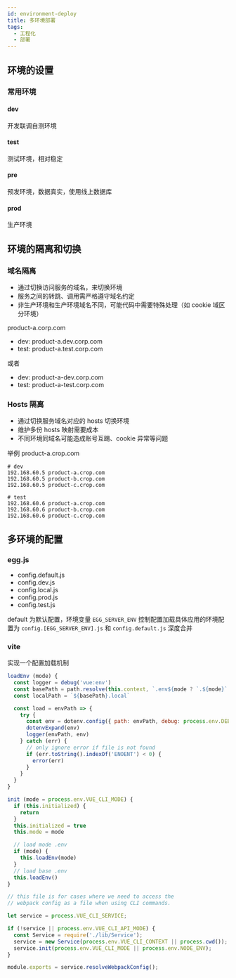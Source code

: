 ```yaml
---
id: environment-deploy
title: 多环境部署
tags:
  - 工程化
  - 部署
---
```


## 环境的设置

### 常用环境

#### dev

开发联调自测环境

#### test

测试环境，相对稳定

#### pre

预发环境，数据真实，使用线上数据库

#### prod

生产环境

## 环境的隔离和切换

### 域名隔离

- 通过切换访问服务的域名，来切换环境
- 服务之间的转跳、调用需严格遵守域名约定
- 非生产环境和生产环境域名不同，可能代码中需要特殊处理（如 cookie 域区分环境）

product-a.corp.com

- dev: product-a.dev.corp.com
- test: product-a.test.corp.com

或者

- dev: product-a-dev.corp.com
- test: product-a-test.corp.com

### Hosts 隔离

- 通过切换服务域名对应的 hosts 切换环境
- 维护多份 hosts 映射需要成本
- 不同环境同域名可能造成账号互踢、cookie 异常等问题

举例 product-a.crop.com

```shell
# dev
192.168.60.5 product-a.crop.com
192.168.60.5 product-b.crop.com
192.168.60.5 product-c.crop.com
```

```shell
# test
192.168.60.6 product-a.crop.com
192.168.60.6 product-b.crop.com
192.168.60.6 product-c.crop.com
```

## 多环境的配置

### egg.js

- config.default.js
- config.dev.js
- config.local.js
- config.prod.js
- config.test.js

default 为默认配置，环境变量 `EGG_SERVER_ENV` 控制配置加载具体应用的环境配置为 `config.[EGG_SERVER_ENV].js` 和 `config.default.js` 深度合并

### vite

实现一个配置加载机制

```js title="packages/@vue/cli-service/lib/Service.js"
loadEnv (mode) {
  const logger = debug('vue:env')
  const basePath = path.resolve(this.context, `.env${mode ? `.${mode}` : ``}`)
  const localPath = `${basePath}.local`

  const load = envPath => {
    try {
      const env = dotenv.config({ path: envPath, debug: process.env.DEBUG })
      dotenvExpand(env)
      logger(envPath, env)
    } catch (err) {
      // only ignore error if file is not found
      if (err.toString().indexOf('ENOENT') < 0) {
        error(err)
      }
    }
  }
}
```

```js title="packages/@vue/cli-service/lib/Service.js"
init (mode = process.env.VUE_CLI_MODE) {
  if (this.initialized) {
    return
  }
  this.initialized = true
  this.mode = mode

  // load mode .env
  if (mode) {
    this.loadEnv(mode)
  }
  // load base .env
  this.loadEnv()
}
```

```js title="packages/@vue/cli-service/webpack.config.js"
// this file is for cases where we need to access the
// webpack config as a file when using CLI commands.

let service = process.VUE_CLI_SERVICE;

if (!service || process.env.VUE_CLI_API_MODE) {
  const Service = require('./lib/Service');
  service = new Service(process.env.VUE_CLI_CONTEXT || process.cwd());
  service.init(process.env.VUE_CLI_MODE || process.env.NODE_ENV);
}

module.exports = service.resolveWebpackConfig();
```
